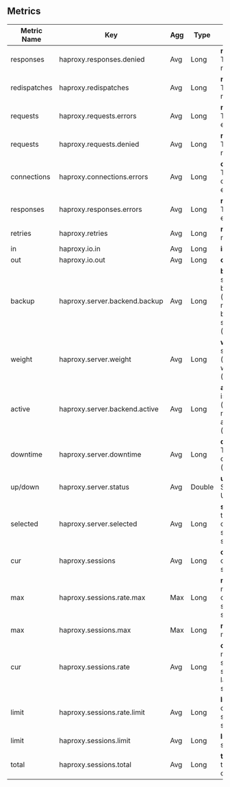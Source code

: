 ## Metrics

Metric Name | Key | Agg | Type | Description
--- | --- | --- | --- | ---
responses | haproxy.responses.denied | Avg | Long | <b>responses</b>: The denied responses
redispatches | haproxy.redispatches | Avg | Long | <b>redispatches</b>: The redispatches
requests | haproxy.requests.errors | Avg | Long | <b>requests</b>: The request errors
requests | haproxy.requests.denied | Avg | Long | <b>requests</b>: The denied requests
connections | haproxy.connections.errors | Avg | Long | <b>connections</b>: The connection errors
responses | haproxy.responses.errors | Avg | Long | <b>responses</b>: The response errors
retries | haproxy.retries | Avg | Long | <b>retries</b>: retries
in | haproxy.io.in | Avg | Long | <b>in</b>: Bytes in
out | haproxy.io.out | Avg | Long | <b>out</b>: Bytes out
backup | haproxy.server.backend.backup | Avg | Long | <b>backup</b>: The server is backup (server), number of backup servers (backend)
weight | haproxy.server.weight | Avg | Long | <b>weight</b>: The server weight (server), total weight (backend)
active | haproxy.server.backend.active | Avg | Long | <b>active</b>: server is active (server), The number of active servers (backend)
downtime | haproxy.server.downtime | Avg | Long | <b>downtime</b>: The total downtime (seconds)
up/down | haproxy.server.status | Avg | Double | <b>up/downs</b>: Status UP/DOWN
selected | haproxy.server.selected | Avg | Long | <b>selected</b>: The total number of times a server was selected
cur | haproxy.sessions | Avg | Long | <b>cur</b>: The current sessions
max | haproxy.sessions.rate.max | Max | Long | <b>max</b>: The max number of new sessions per second
max | haproxy.sessions.max | Max | Long | <b>max</b>: The max sessions
cur | haproxy.sessions.rate | Avg | Long | <b>cur</b>: The number of sessions per second over last elapsed second
limit | haproxy.sessions.rate.limit | Avg | Long | <b>limit</b>: The limit on new sessions per second
limit | haproxy.sessions.limit | Avg | Long | <b>limit</b>: The sessions limit
total | haproxy.sessions.total | Avg | Long | <b>total</b>: The total number of sessions

